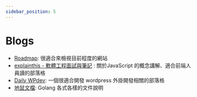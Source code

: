 ```yaml
---
sidebar_position: 5
---
```

# Blogs
- [Roadmap](https://roadmap.sh/): 很適合來檢視目前程度的網站
- [explainthis - 軟體工程面試與筆記](https://www.explainthis.io/zh-hant) : 關於JavaScript 的概念講解、適合前端人員讀的部落格
- [Daily WPdev](https://oberonlai.blog/): 一個很適合開發 wordpress 外掛開發相關的部落格
- [地鼠文檔](https://www.topgoer.cn/): Golang 各式各樣的文件說明